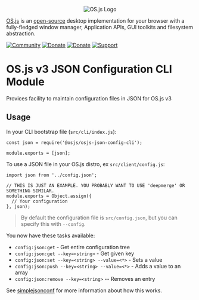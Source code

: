 <p align="center">
  <img alt="OS.js Logo" src="https://raw.githubusercontent.com/os-js/gfx/master/logo-big.png" />
</p>

[OS.js](https://www.os-js.org/) is an [open-source](https://raw.githubusercontent.com/os-js/OS.js/master/LICENSE) desktop implementation for your browser with a fully-fledged window manager, Application APIs, GUI toolkits and filesystem abstraction.

[![Community](https://img.shields.io/badge/join-community-green.svg)](https://community.os-js.org/)
[![Donate](https://img.shields.io/badge/liberapay-donate-yellowgreen.svg)](https://liberapay.com/os-js/)
[![Donate](https://img.shields.io/badge/paypal-donate-yellow.svg)](https://www.paypal.com/cgi-bin/webscr?cmd=_donations&business=andersevenrud%40gmail%2ecom&lc=NO&currency_code=USD&bn=PP%2dDonationsBF%3abtn_donate_SM%2egif%3aNonHosted)
[![Support](https://img.shields.io/badge/patreon-support-orange.svg)](https://www.patreon.com/user?u=2978551&ty=h&u=2978551)

# OS.js v3 JSON Configuration CLI Module

Provices facility to maintain configuration files in JSON for OS.js v3

## Usage

In your CLI bootstrap file (`src/cli/index.js`):

```
const json = require('@osjs/osjs-json-config-cli');

module.exports = [json];
```

To use a JSON file in your OS.js distro, ex `src/client/config.js`:

```
import json from '../config.json';

// THIS IS JUST AN EXAMPLE. YOU PROBABLY WANT TO USE 'deepmerge' OR SOMETHING SIMILAR.
module.exports = Object.assign({
  // Your configuration
}, json);

```

> By default the configuration file is `src/config.json`, but you can specify this with `--config`.

You now have these tasks available:

* `config:json:get` - Get entire configuration tree
* `config:json:get --key=<string>` - Get given key
* `config:json:set --key=<string> --value=<*>` - Sets a value
* `config:json:push --key=<string> --value=<*>` - Adds a value to an array
* `config:json:remove --key=<string>` -- Removes an entry

See [simplejsonconf](https://github.com/andersevenrud/simplejsonconf) for more information about how this works.
